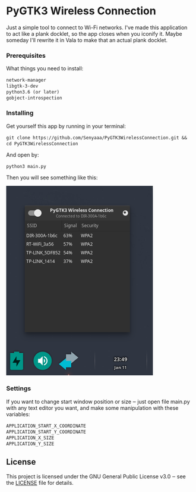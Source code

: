 # PyGTK3 Wireless Connection

Just a simple tool to connect to Wi-Fi networks.
I've made this application to act like a plank docklet, so the app closes when you iconify it.
Maybe someday I'll rewrite it in Vala to make that an actual plank docklet.

### Prerequisites

What things you need to install:

```
network-manager
libgtk-3-dev
python3.6 (or later)
gobject-introspection
```

### Installing

Get yourself this app by running in your terminal:

```
git clone https://github.com/Senyaaa/PyGTK3WirelessConnection.git && cd PyGTK3WirelessConnection
```

And open by:

```
python3 main.py
```

Then you will see something like this:

![](misc/screenshot.png?raw=true "PyGTK3 Wireless Connection")

### Settings

If you want to change start window position or size ‒ just open file main.py with any text editor you want, and make some manipulation with these variables:

```
APPLICATION_START_X_COORDINATE
APPLICATION_START_Y_COORDINATE
APPLICATION_X_SIZE
APPLICATION_Y_SIZE
```

## License

This project is licensed under the GNU General Public License v3.0 ‒ see the [LICENSE](LICENSE) file for details.
